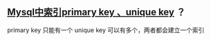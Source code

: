 ## [Mysql中索引primary key 、unique key](https://www.cnblogs.com/zjfjava/p/6922494.html) ？

primary key 只能有一个  unique key 可以有多个，两者都会建立一个索引



